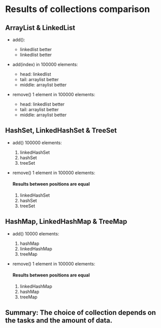 # Results of collections comparison

## ArrayList & LinkedList

 - add():
    + linkedlist better
    + linkedlist better
	
 - add(index) in 100000 elements:
    + head: linkedlist
    + tail: arraylist better
    + middle: arraylist better
	
 - remove() 1 element in 100000 elements:    
    + head: linkedlist better
    + tail: arraylist better
    + middle: arraylist better
    
	
## HashSet, LinkedHashSet & TreeSet

- add() 100000 elements:
    1. linkedHashSet
	2. hashSet
	3. treeSet
	
- remove() 1 element in 100000 elements:
	#### Results between positions are equal
	1. linkedHashSet
	2. hashSet
	3. treeSet
	
	
## HashMap, LinkedHashMap & TreeMap  

- add() 10000 elements:
    1. hashMap
	2. linkedHashMap
	3. treeMap
  
- remove() 1 element in 100000 elements:
	#### Results between positions are equal
	1. linkedHashMap
	2. hashMap
	3. treeMap
	
	
## Summary: The choice of collection depends on the tasks and the amount of data.
